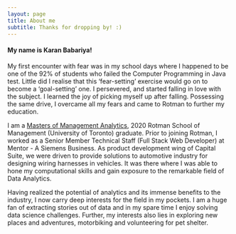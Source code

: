 ```yaml
---
layout: page
title: About me
subtitle: Thanks for dropping by! :)
---
```


#### My name is Karan Babariya!

My first encounter with fear was in my school days where I happened to be one of the 92% of students who failed the Computer Programming in Java test. Little did I realise that this ‘fear-setting’ exercise would go on to become a ‘goal-setting’ one. I persevered, and started falling in love with the subject. I learned the joy of picking myself up after falling. Possessing the same drive, I overcame all my fears and came to Rotman to further my education.

I am a [Masters of Management Analytics](https://www.rotman.utoronto.ca/Degrees/MastersPrograms/MMA), 2020 Rotman School of Management (University of Toronto) graduate. Prior to joining Rotman, I worked as a Senior Member Technical Staff (Full Stack Web Developer) at Mentor - A Siemens Business. As product development wing of Capital Suite, we were driven to provide solutions to automotive industry for designing wiring harnesses in vehicles. It was there where I was able to hone my computational skills and gain exposure to the remarkable field of Data Analytics.

Having realized the potential of analytics and its immense benefits to the industry, I now carry deep interests for the field in my pockets. I am a huge fan of extracting stories out of data and in my spare time I enjoy solving data science challenges. 
Further, my interests also lies in exploring new places and adventures, motorbiking and volunteering for pet shelter.

